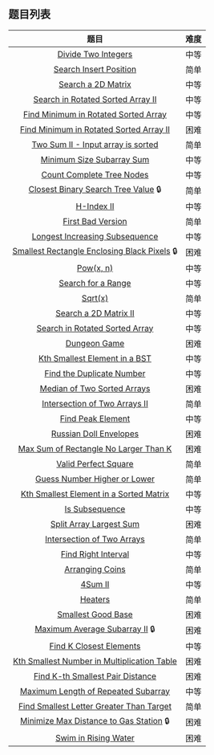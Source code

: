 ## 题目列表  
| 题目 | 难度 |  
|:---:|:---:|  
| [Divide Two Integers](divide-two-integers/question.md) | 中等 |   
| [Search Insert Position](search-insert-position/question.md) | 简单 |   
| [Search a 2D Matrix](search-a-2d-matrix/question.md) | 中等 |   
| [Search in Rotated Sorted Array II](search-in-rotated-sorted-array-ii/question.md) | 中等 |   
| [Find Minimum in Rotated Sorted Array](find-minimum-in-rotated-sorted-array/question.md) | 中等 |   
| [Find Minimum in Rotated Sorted Array II](find-minimum-in-rotated-sorted-array-ii/question.md) | 困难 |   
| [Two Sum II - Input array is sorted](two-sum-ii-input-array-is-sorted/question.md) | 简单 |   
| [Minimum Size Subarray Sum](minimum-size-subarray-sum/question.md) | 中等 |   
| [Count Complete Tree Nodes](count-complete-tree-nodes/question.md) | 中等 |   
| [Closest Binary Search Tree Value](closest-binary-search-tree-value/question.md) :lock: | 简单 |   
| [H-Index II](h-index-ii/question.md) | 中等 |   
| [First Bad Version](first-bad-version/question.md) | 简单 |   
| [Longest Increasing Subsequence](longest-increasing-subsequence/question.md) | 中等 |   
| [Smallest Rectangle Enclosing Black Pixels](smallest-rectangle-enclosing-black-pixels/question.md) :lock: | 困难 |   
| [Pow(x, n)](powx-n/question.md) | 中等 |   
| [Search for a Range](search-for-a-range/question.md) | 中等 |   
| [Sqrt(x)](sqrtx/question.md) | 简单 |   
| [Search a 2D Matrix II](search-a-2d-matrix-ii/question.md) | 中等 |   
| [Search in Rotated Sorted Array](search-in-rotated-sorted-array/question.md) | 中等 |   
| [Dungeon Game](dungeon-game/question.md) | 困难 |   
| [Kth Smallest Element in a BST](kth-smallest-element-in-a-bst/question.md) | 中等 |   
| [Find the Duplicate Number](find-the-duplicate-number/question.md) | 中等 |   
| [Median of Two Sorted Arrays](median-of-two-sorted-arrays/question.md) | 困难 |   
| [Intersection of Two Arrays II](intersection-of-two-arrays-ii/question.md) | 简单 |   
| [Find Peak Element](find-peak-element/question.md) | 中等 |   
| [Russian Doll Envelopes](russian-doll-envelopes/question.md) | 困难 |   
| [Max Sum of Rectangle No Larger Than K](max-sum-of-rectangle-no-larger-than-k/question.md) | 困难 |   
| [Valid Perfect Square](valid-perfect-square/question.md) | 简单 |   
| [Guess Number Higher or Lower](guess-number-higher-or-lower/question.md) | 简单 |   
| [Kth Smallest Element in a Sorted Matrix](kth-smallest-element-in-a-sorted-matrix/question.md) | 中等 |   
| [Is Subsequence](is-subsequence/question.md) | 中等 |   
| [Split Array Largest Sum](split-array-largest-sum/question.md) | 困难 |   
| [Intersection of Two Arrays](intersection-of-two-arrays/question.md) | 简单 |   
| [Find Right Interval](find-right-interval/question.md) | 中等 |   
| [Arranging Coins](arranging-coins/question.md) | 简单 |   
| [4Sum II](4sum-ii/question.md) | 中等 |   
| [Heaters](heaters/question.md) | 简单 |   
| [Smallest Good Base](smallest-good-base/question.md) | 困难 |   
| [Maximum Average Subarray II](maximum-average-subarray-ii/question.md) :lock: | 困难 |   
| [Find K Closest Elements](find-k-closest-elements/question.md) | 中等 |   
| [Kth Smallest Number in Multiplication Table](kth-smallest-number-in-multiplication-table/question.md) | 困难 |   
| [Find K-th Smallest Pair Distance](find-k-th-smallest-pair-distance/question.md) | 困难 |   
| [Maximum Length of Repeated Subarray](maximum-length-of-repeated-subarray/question.md) | 中等 |   
| [Find Smallest Letter Greater Than Target](find-smallest-letter-greater-than-target/question.md) | 简单 |   
| [Minimize Max Distance to Gas Station](minimize-max-distance-to-gas-station/question.md) :lock: | 困难 |   
| [Swim in Rising Water](swim-in-rising-water/question.md) | 困难 |   
